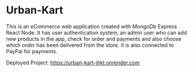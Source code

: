# Urban-Kart

This is an eCommerce web application created with MongoDb Express React Node. It has user authentication system, an admin user who can add new products in the app, check for order and payments and also choose which order has been delivered from the store. It is also connected to PayPal for payments.

Deployed Project: https://urban-kart-jhkt.onrender.com
